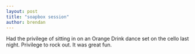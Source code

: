 ```yaml
---
layout: post
title: "soapbox session"
author: brendan
---
```


Had the privilege of sitting in on an Orange Drink dance set on the cello last night.  Privilege to rock out.   It was great fun. 
